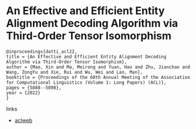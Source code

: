 # An Effective and Efficient Entity Alignment Decoding Algorithm via Third-Order Tensor Isomorphism

```
@inproceedings{datti_acl22,
title = {An Effective and Efficient Entity Alignment Decoding Algorithm via Third-Order Tensor Isomorphism},
author = {Mao, Xin and Ma, Meirong and Yuan, Hao and Zhu, Jianchao and Wang, ZongYu and Xie, Rui and Wu, Wei and Lan, Man},
booktitle = {Proceedings of the 60th Annual Meeting of the Association for Computational Linguistics (Volume 1: Long Papers) (ACL)},
pages = {5888--5898},
year = {2022}
}
```

links
- [aclweb](https://www.aclweb.org/anthology/2022.acl-long.405/)
